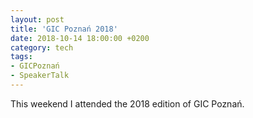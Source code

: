 ```yaml
---
layout: post
title: 'GIC Poznań 2018'
date: 2018-10-14 18:00:00 +0200
category: tech
tags:
- GICPoznań
- SpeakerTalk
---
```


This weekend I attended the 2018 edition of GIC Poznań.
